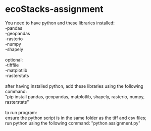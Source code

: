# ecoStacks-assignment

You need to have python and these libraries installed:\
-pandas\
-geopandas\
-rasterio\
-numpy\
-shapely\
\
optional:\
-tifffile\
-matplotlib\
-rasterstats\
\
after having installed python, add these libraries using the following command:\
"pip install pandas, geopandas, matplotlib, shapely, rasterio, numpy, rasterstats"\
\
to run program:\
ensure  the python script is in the same folder as the tiff and csv files;\
run python using the following command: "python assignment.py"
